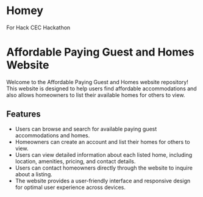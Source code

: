 # Homey
For Hack CEC Hackathon
# Affordable Paying Guest and Homes Website

Welcome to the Affordable Paying Guest and Homes website repository! This website is designed to help users find affordable accommodations and also allows homeowners to list their available homes for others to view.

## Features

- Users can browse and search for available paying guest accommodations and homes.
- Homeowners can create an account and list their homes for others to view.
- Users can view detailed information about each listed home, including location, amenities, pricing, and contact details.
- Users can contact homeowners directly through the website to inquire about a listing.
- The website provides a user-friendly interface and responsive design for optimal user experience across devices.
